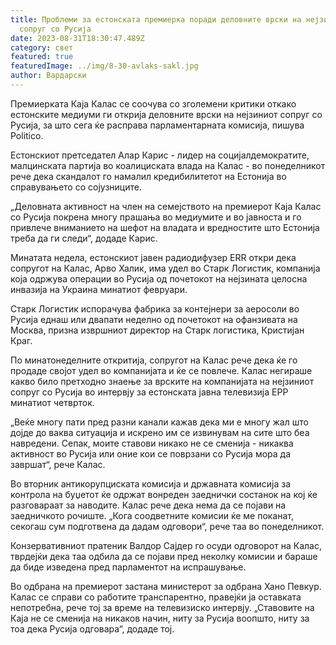 ```yaml
---
title: Проблеми за естонската премиерка поради деловните врски на нејзиниот
  сопруг со Русија
date: 2023-08-31T18:30:47.489Z
category: свет
featured: true
featuredImage: ../img/8-30-avlaks-sakl.jpg
author: Вардарски
---
```

Премиерката Каја Калас се соочува со зголемени критики откако естонските медиуми ги открија деловните врски на нејзиниот сопруг со Русија, за што сега ќе расправа парламентарната комисија, пишува Politico.

Естонскиот претседател Алар Карис - лидер на социјалдемократите, малцинската партија во коалициската влада на Калас - во понеделникот рече дека скандалот го намалил кредибилитетот на Естонија во справувањето со сојузниците.

„Деловната активност на член на семејството на премиерот Каја Калас со Русија покрена многу прашања во медиумите и во јавноста и го привлече вниманието на шефот на владата и вредностите што Естонија треба да ги следи“, додаде Карис.

Минатата недела, естонскиот јавен радиодифузер ERR откри дека сопругот на Калас, Арво Халик, има удел во Старк Логистик, компанија која одржува операции во Русија од почетокот на нејзината целосна инвазија на Украина минатиот февруари.

Старк Логистик испорачува фабрика за контејнери за аеросоли во Русија еднаш или двапати неделно од почетокот на офанзивата на Москва, призна извршниот директор на Старк логистика, Кристијан Краг.

По минатонеделните откритија, сопругот на Калас рече дека ќе го продаде својот удел во компанијата и ќе се повлече. Калас негираше какво било претходно знаење за врските на компанијата на нејзиниот сопруг со Русија во интервју за естонската јавна телевизија ЕРР минатиот четврток.

„Веќе многу пати пред разни канали кажав дека ми е многу жал што дојде до ваква ситуација и искрено им се извинувам на сите што беа навредени. Сепак, моите ставови никако не се сменија - никаква активност во Русија или оние кои се поврзани со Русија мора да завршат“, рече Калас.

Во вторник антикорупциската комисија и државната комисија за контрола на буџетот ќе одржат вонреден заеднички состанок на кој ќе разговараат за наводите. Калас рече дека нема да се појави на заедничкото рочиште. „Кога соодветните комисии ќе ме поканат, секогаш сум подготвена да дадам одговори“, рече таа во понеделникот.

Конзервативниот пратеник Валдор Сајдер го осуди одговорот на Калас, тврдејќи дека таа одбила да се појави пред неколку комисии и бараше да биде изведена пред парламентот на испрашување.

Во одбрана на премиерот застана министерот за одбрана Хано Певкур. Калас се справи со работите транспарентно, правејќи ја оставката непотребна, рече тој за време на телевизиско интервју. „Ставовите на Каја не се сменија на никаков начин, ниту за Русија воопшто, ниту за тоа дека Русија одговара“, додаде тој.